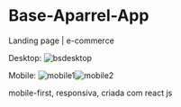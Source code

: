 # Base-Aparrel-App
Landing page | e-commerce

Desktop: 
![bsdesktop](https://user-images.githubusercontent.com/46694429/92824514-e62b3980-f3a4-11ea-8061-a381606a52ef.png)



Mobile: ![mobile1](https://user-images.githubusercontent.com/46694429/95933827-d89f1000-0da5-11eb-96d8-ec21e84e2246.png)![mobile2](https://user-images.githubusercontent.com/46694429/95933843-ddfc5a80-0da5-11eb-8c63-5495823325ce.png)



mobile-first, responsiva, criada com react js


